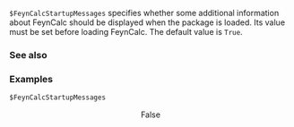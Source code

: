 `$FeynCalcStartupMessages` specifies whether some additional information about FeynCalc should be displayed when the package is loaded. Its value must be set before loading FeynCalc. The default value is `True`.

### See also

### Examples

```mathematica
$FeynCalcStartupMessages
```

$$\text{False}$$